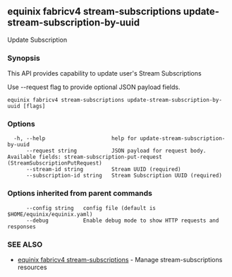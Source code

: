 ## equinix fabricv4 stream-subscriptions update-stream-subscription-by-uuid

Update Subscription

### Synopsis

This API provides capability to update user's Stream Subscriptions

Use --request flag to provide optional JSON payload fields.

```
equinix fabricv4 stream-subscriptions update-stream-subscription-by-uuid [flags]
```

### Options

```
  -h, --help                     help for update-stream-subscription-by-uuid
      --request string           JSON payload for request body. Available fields: stream-subscription-put-request (StreamSubscriptionPutRequest)
      --stream-id string         Stream UUID (required)
      --subscription-id string   Stream Subscription UUID (required)
```

### Options inherited from parent commands

```
      --config string   config file (default is $HOME/equinix/equinix.yaml)
      --debug           Enable debug mode to show HTTP requests and responses
```

### SEE ALSO

* [equinix fabricv4 stream-subscriptions](equinix_fabricv4_stream-subscriptions.md)	 - Manage stream-subscriptions resources

